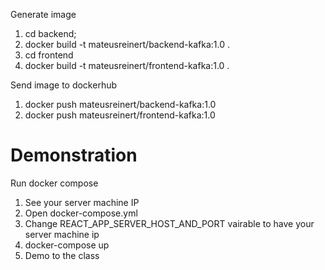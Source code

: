 Generate image
1. cd backend;
2. docker build -t mateusreinert/backend-kafka:1.0 .
3. cd frontend
4. docker build -t mateusreinert/frontend-kafka:1.0 .

Send image to dockerhub
1. docker push mateusreinert/backend-kafka:1.0
2. docker push mateusreinert/frontend-kafka:1.0

# Demonstration

Run docker compose
1. See your server machine IP
2. Open docker-compose.yml
3. Change REACT_APP_SERVER_HOST_AND_PORT vairable to have your server machine ip
4. docker-compose up
5. Demo to the class